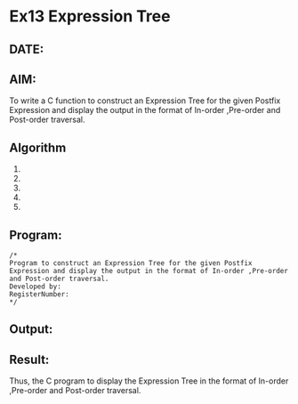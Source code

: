 # Ex13 Expression Tree
## DATE:
## AIM:
To write a C function to construct an Expression Tree for the given Postfix Expression and display the output in the format of In-order ,Pre-order and Post-order traversal.

## Algorithm
1. 
2. 
3. 
4.  
5.   

## Program:
```
/*
Program to construct an Expression Tree for the given Postfix Expression and display the output in the format of In-order ,Pre-order and Post-order traversal.
Developed by: 
RegisterNumber:  
*/
```

## Output:



## Result:
Thus, the C program to display the Expression Tree in the format of In-order ,Pre-order and Post-order traversal.
